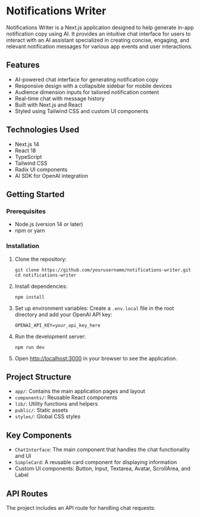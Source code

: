 # Notifications Writer

Notifications Writer is a Next.js application designed to help generate in-app notification copy using AI. It provides an intuitive chat interface for users to interact with an AI assistant specialized in creating concise, engaging, and relevant notification messages for various app events and user interactions.

## Features

- AI-powered chat interface for generating notification copy
- Responsive design with a collapsible sidebar for mobile devices
- Audience dimension inputs for tailored notification content
- Real-time chat with message history
- Built with Next.js and React
- Styled using Tailwind CSS and custom UI components

## Technologies Used

- Next.js 14
- React 18
- TypeScript
- Tailwind CSS
- Radix UI components
- AI SDK for OpenAI integration

## Getting Started

### Prerequisites

- Node.js (version 14 or later)
- npm or yarn

### Installation

1. Clone the repository:
   ```
   git clone https://github.com/yourusername/notifications-writer.git
   cd notifications-writer
   ```

2. Install dependencies:
   ```
   npm install
   ```

3. Set up environment variables:
   Create a `.env.local` file in the root directory and add your OpenAI API key:
   ```
   OPENAI_API_KEY=your_api_key_here
   ```

4. Run the development server:
   ```
   npm run dev
   ```

5. Open [http://localhost:3000](http://localhost:3000) in your browser to see the application.

## Project Structure

- `app/`: Contains the main application pages and layout
- `components/`: Reusable React components
- `lib/`: Utility functions and helpers
- `public/`: Static assets
- `styles/`: Global CSS styles

## Key Components

- `ChatInterface`: The main component that handles the chat functionality and UI
- `SimpleCard`: A reusable card component for displaying information
- Custom UI components: Button, Input, Textarea, Avatar, ScrollArea, and Label

## API Routes

The project includes an API route for handling chat requests:
